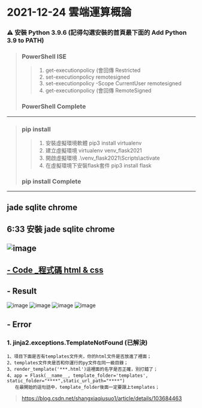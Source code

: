 # 2021-12-24 雲端運算概論

###  ⚠ 安裝 Python 3.9.6 (記得勾選安裝的首頁最下面的 Add Python 3.9 to PATH)
> ###  PowerShell ISE
>> 1. get-executionpolicy (會回傳 Restricted
>> 2. set-executionpolicy remotesigned
>> 3. set-executionpolicy -Scope CurrentUser remotesigned
>> 4. get-executionpolicy (會回傳 RemoteSigned
> ### PowerShell Complete 
---
> ### pip install
>> 1. 安裝虛擬環境軟體 pip3 install virtualenv  
>> 2. 建立虛擬環境 virtualenv venv_flask2021
>> 3. 開啟虛擬環境 .\venv_flask2021\Scripts\activate
>> 4. 在虛擬環境下安裝flask套件 pip3 install flask
> ### pip install Complete
---
## jade sqlite chrome
## 6:33 安裝 jade sqlite chrome <br><br> ![image](https://user-images.githubusercontent.com/55220866/147331973-c84c6590-5d3c-451e-81e4-c7172d1718a0.png)

## [ - Code _程式碼 html & css](https://github.com/ChengHan16/Cs4high_4080E036/tree/master/%E9%9B%B2%E7%AB%AF%E9%81%8B%E7%AE%97%E6%A6%82%E8%AB%96%E3%80%8A110-1%E3%80%8B/%E3%80%8A8%E3%80%8B2021-12-24/Code%20_%E7%A8%8B%E5%BC%8F%E7%A2%BC%20html%20%26%20css)
## - Result
![image](https://user-images.githubusercontent.com/55220866/147332769-9f6405c7-d9a7-44ae-bcee-e7cd9e13ab23.png)
![image](https://user-images.githubusercontent.com/55220866/147332677-52263b3f-6c8f-43f5-b5a2-61376821dba7.png)
![image](https://user-images.githubusercontent.com/55220866/147332835-bdbd00bf-d424-4ec4-b3f2-49a4ad767783.png)
![image](https://user-images.githubusercontent.com/55220866/147332715-1a2e89b5-069a-4027-bd90-082eaefc7500.png)
## - Error 
### 1. jinja2.exceptions.TemplateNotFound (已解決)
```
1、項目下面是否有templates文件夾，你的html文件是否放進了裡面；
2、templates文件夾是否和你運行的py文件在同一級目錄；
3、render_template('***.html')這裡面的名字是否正確，別打錯了；
4、app = Flask(__name__, template_folder='templates', static_folder="****",static_url_path="****") 
   在最開始的這句話中，template_folder後面一定要跟上templates；
```
> https://blog.csdn.net/shangxiaqiusuo1/article/details/103684463
